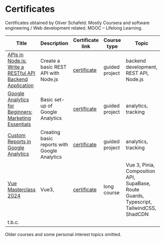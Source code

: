 # Certificates

Certificates obtained by Oliver Schafeld. Mostly Coursera and software engineering / Web development related. MOOC – Lifelong Learning. 

| Title | Description | Certificate link | Course type | Topic | Date of achievement |
|-------|-------------|------------------|-------------|-------|---------------------|
|[APIs in Node.js: Write a RESTful API Backend Application](https://www.coursera.org/learn/node-js-restful-api-backend-app) | Create a basic REST API with Node.js | [certificate](https://coursera.org/verify/LU5FO3WG7RWY) | guided project | backend development, REST API, Node.js | October 15, 2025 |
|[Google Analytics for Beginners: Marketing Essentials](https://www.coursera.org/projects/google-analytics-for-beginners-marketing-essentials) | Basic set-up of Google Analytics | [certificate](https://coursera.org/verify/U44WVU5QGTQ1) | guided project | analytics, tracking | October 15, 2025 |
|[Custom Reports in Google Analytics](https://www.coursera.org/projects/custom-reports-in-google-analytics)| Creating basic reports with Google Analytics | [certificate](https://coursera.org/verify/7A7BMQLJZ3BT)| guided project | analytics, tracking | October 16, 2025 |
|[Vue Masterclass 2024](https://vueschool.io/courses/the-vuejs-3-master-class) | Vue3, | [certificate](https://vueschool.io/certificates/04d6e264-4c39-48d8-bf53-90ae0246755e?signature=3e7f5b15c7f8ff7ad6f77625b88d45c50b0c2b09ee01a46181435262a5e9c722) | long course | Vue 3, Pinia, Composition API, SupaBase, Route Guards, Typescript, TailwindCSS, ShadCDN | December 2024 |
| t.b.c. |   |   |   |   |   |

Older courses and some personal interest topics omitted.
